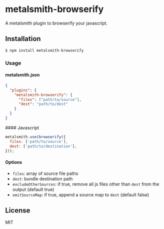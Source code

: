 # metalsmith-browserify

A metalsmith plugin to browserify your javascript.

## Installation

    $ npm install metalsmith-browserify

### Usage

#### metalsmith.json

```json
{
  "plugins": {
    "metalsmith-browserify": {
      "files": ["path/to/source"],
      "dest": "path/to/dest"
    }
  }
}
```

#### Javascript

```js
metalsmith.use(browserify({
  files: ['path/to/source'],
  dest: ['path/to/destination'],
}));
```

#### Options

- `files`: array of source file paths
- `dest`: bundle destination path
- `excludeOtherSources`: if true, remove all js files other than `dest` from the output (default true)
- `emitSourceMap`: if true, append a source map to `dest` (default false)

## License

MIT
